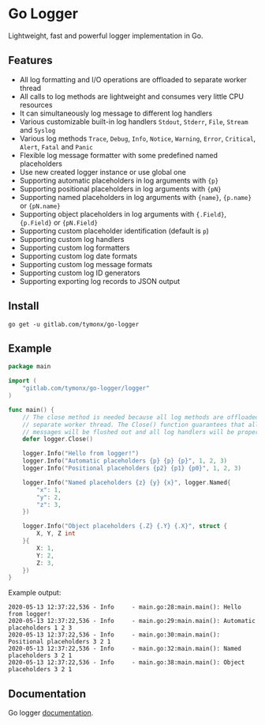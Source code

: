 # Go Logger

Lightweight, fast and powerful logger implementation in Go.

## Features

* All log formatting and I/O operations are offloaded to separate worker thread
* All calls to log methods are lightweight and consumes very little CPU resources
* It can simultaneously log message to different log handlers
* Various customizable built-in log handlers `Stdout`, `Stderr`, `File`, `Stream` and `Syslog`
* Various log methods `Trace`, `Debug`, `Info`, `Notice`, `Warning`, `Error`, `Critical`, `Alert`, `Fatal` and `Panic`
* Flexible log message formatter with some predefined named placeholders
* Use new created logger instance or use global one
* Supporting automatic placeholders in log arguments with `{p}`
* Supporting positional placeholders in log arguments with `{pN}`
* Supporting named placeholders in log arguments with `{name}`, `{p.name}` or `{pN.name}`
* Supporting object placeholders in log arguments with `{.Field}`, `{p.Field}` or `{pN.Field}`
* Supporting custom placeholder identification (default is `p`)
* Supporting custom log handlers
* Supporting custom log formatters
* Supporting custom log date formats
* Supporting custom log message formats
* Supporting custom log ID generators
* Supporting exporting log records to JSON output

## Install

```
go get -u gitlab.com/tymonx/go-logger
```

## Example

```go
package main

import (
	"gitlab.com/tymonx/go-logger/logger"
)

func main() {
	// The close method is needed because all log methods are offloaded to
	// separate worker thread. The Close() function guarantees that all log
	// messages will be flushed out and all log handlers will be properly closed
	defer logger.Close()

	logger.Info("Hello from logger!")
	logger.Info("Automatic placeholders {p} {p} {p}", 1, 2, 3)
	logger.Info("Positional placeholders {p2} {p1} {p0}", 1, 2, 3)

	logger.Info("Named placeholders {z} {y} {x}", logger.Named{
		"x": 1,
		"y": 2,
		"z": 3,
	})

	logger.Info("Object placeholders {.Z} {.Y} {.X}", struct {
		X, Y, Z int
	}{
		X: 1,
		Y: 2,
		Z: 3,
	})
}
```

Example output:

```
2020-05-13 12:37:22,536 - Info     - main.go:28:main.main(): Hello from logger!
2020-05-13 12:37:22,536 - Info     - main.go:29:main.main(): Automatic placeholders 1 2 3
2020-05-13 12:37:22,536 - Info     - main.go:30:main.main(): Positional placeholders 3 2 1
2020-05-13 12:37:22,536 - Info     - main.go:32:main.main(): Named placeholders 3 2 1
2020-05-13 12:37:22,536 - Info     - main.go:38:main.main(): Object placeholders 3 2 1
```

## Documentation

Go logger [documentation](https://tymonx.gitlab.io/go-logger/doc/pkg/gitlab.com/tymonx/go-logger/logger/).
